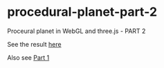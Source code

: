 procedural-planet-part-2
=================

Proceural planet in WebGL and three.js - PART 2

See the result [here](http://holgerl.github.io/procedural-planet-part-2/)

Also see [Part 1](https://github.com/holgerl/procedural-planet)
